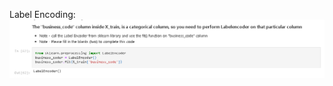 <p>
Label Encoding:
<img align="left" alt="labelEncode" src="https://github.com/Jks08/Payment-Date-Prediction/blob/main/Assets/Images/businessLabelEncoder.png" /></p>
